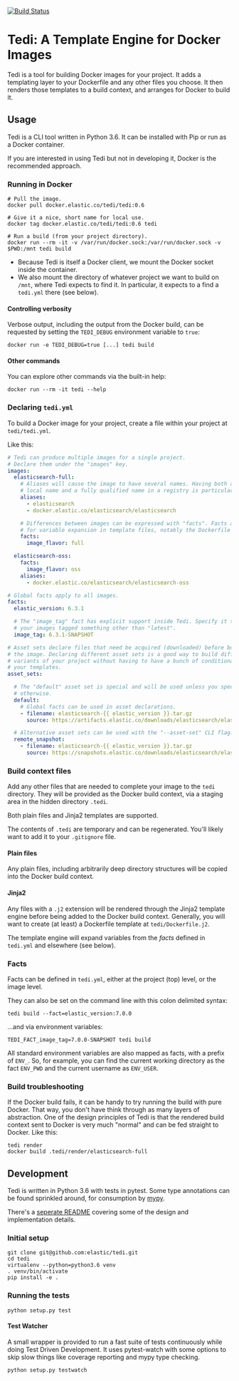 [![Build Status](https://travis-ci.org/elastic/tedi.svg?branch=master)](https://travis-ci.org/elastic/tedi)

# Tedi: A Template Engine for Docker Images
Tedi is a tool for building Docker images for your project. It adds a templating
layer to your Dockerfile and any other files you choose. It then renders
those templates to a build context, and arranges for Docker to build it.

## Usage

Tedi is a CLI tool written in Python 3.6. It can be installed with Pip or run
as a Docker container.

If you are interested in using Tedi but not in developing it, Docker is the
recommended approach.

### Running in Docker

``` shell
# Pull the image.
docker pull docker.elastic.co/tedi/tedi:0.6

# Give it a nice, short name for local use.
docker tag docker.elastic.co/tedi/tedi:0.6 tedi

# Run a build (from your project directory).
docker run --rm -it -v /var/run/docker.sock:/var/run/docker.sock -v $PWD:/mnt tedi build
```

* Because Tedi is itself a Docker client, we mount the Docker socket inside
  the container.
* We also mount the directory of whatever project we want to build on `/mnt`,
  where Tedi expects to find it. In particular, it expects to a find a `tedi.yml`
  there (see below).

#### Controlling verbosity

Verbose output, including the output from the Docker build, can be requested by
setting the `TEDI_DEBUG` environment variable to `true`:

``` shell
docker run -e TEDI_DEBUG=true [...] tedi build
```

#### Other commands
You can explore other commands via the built-in help:

``` shell
docker run --rm -it tedi --help
```

### Declaring `tedi.yml`

To build a Docker image for your project, create a file within your project at
`tedi/tedi.yml`.

Like this:

``` yaml
# Tedi can produce multiple images for a single project.
# Declare them under the "images" key.
images:
  elasticsearch-full:
    # Aliases will cause the image to have several names. Having both a short
    # local name and a fully qualified name in a registry is particularly handy.
    aliases:
      - elasticsearch
      - docker.elastic.co/elasticsearch/elasticsearch

    # Differences between images can be expressed with "facts". Facts are used
    # for variable expansion in template files, notably the Dockerfile template.
    facts:
      image_flavor: full

  elasticsearch-oss:
    facts:
      image_flavor: oss
    aliases:
      - docker.elastic.co/elasticsearch/elasticsearch-oss

# Global facts apply to all images.
facts:
  elastic_version: 6.3.1

  # The "image_tag" fact has explicit support inside Tedi. Specify it to have
  # your images tagged something other than "latest".
  image_tag: 6.3.1-SNAPSHOT

# Asset sets declare files that need be acquired (downloaded) before building
# the image. Declaring different asset sets is a good way to build different
# variants of your project without having to have a bunch of conditionals in
# your templates.
asset_sets:

  # The "default" asset set is special and will be used unless you specify
  # otherwise.
  default:
    # Global facts can be used in asset declarations.
    - filename: elasticsearch-{{ elastic_version }}.tar.gz
      source: https://artifacts.elastic.co/downloads/elasticsearch/elasticsearch-{{ elastic_version }}.tar.gz

  # Alternative asset sets can be used with the "--asset-set" CLI flag.
  remote_snapshot:
    - filename: elasticsearch-{{ elastic_version }}.tar.gz
      source: https://snapshots.elastic.co/downloads/elasticsearch/elasticsearch-{{ elastic_version }}-SNAPSHOT.tar.gz

```

### Build context files
Add any other files that are needed to complete your image to the `tedi`
directory. They will be provided as the Docker build context, via a staging
area in the hidden directory `.tedi`.

Both plain files and Jinja2 templates are supported.

The contents of `.tedi` are temporary and can be regenerated. You'll likely
want to add it to your `.gitignore` file.

#### Plain files
Any plain files, including arbitrarily deep directory structures will be copied
into the Docker build context.

#### Jinja2
Any files with a `.j2` extension will be rendered through the Jinja2 template
engine before being added to the Docker build context. Generally, you will want
to create (at least) a Dockerfile template at `tedi/Dockerfile.j2`.

The template engine will expand variables from the _facts_ defined in `tedi.yml`
and elsewhere (see below).

### Facts
Facts can be defined in `tedi.yml`, either at the project (top) level, or the image
level.

They can also be set on the command line with this colon delimited syntax:

```
tedi build --fact=elastic_version:7.0.0
```

...and via environment variables:

```
TEDI_FACT_image_tag=7.0.0-SNAPSHOT tedi build
```

All standard environment variables are also mapped as facts, with a prefix of
`ENV_`. So, for example, you can find the current working directory as the fact
`ENV_PWD` and the current username as `ENV_USER`.

### Build troubleshooting
If the Docker build fails, it can be handy to try running the build with pure
Docker. That way, you don't have think through as many layers of
abstraction. One of the design principles of Tedi is that the rendered build
context sent to Docker is very much "normal" and can be fed straight to
Docker. Like this:

```
tedi render
docker build .tedi/render/elasticsearch-full
```

## Development

Tedi is written in Python 3.6 with tests in pytest. Some type annotations can be
found sprinkled around, for consumption by [mypy](http://mypy-lang.org/).

There's a [seperate README](./tedi/README.md) covering some of the design and
implementation details.

### Initial setup

``` shell
git clone git@github.com:elastic/tedi.git
cd tedi
virtualenv --python=python3.6 venv
. venv/bin/activate
pip install -e .
```

### Running the tests

``` shell
python setup.py test
```

#### Test Watcher

A small wrapper is provided to run a fast suite of tests continuously while
doing Test Driven Development. It uses pytest-watch with some options to skip
slow things like coverage reporting and mypy type checking.
``` shell
python setup.py testwatch
```

